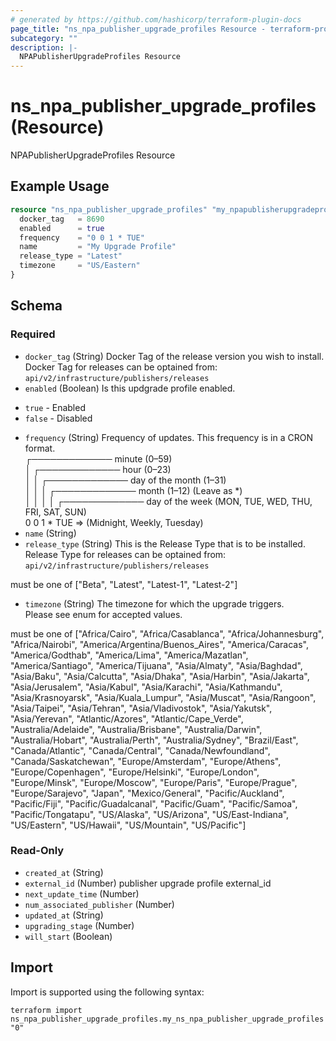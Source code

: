 ```yaml
---
# generated by https://github.com/hashicorp/terraform-plugin-docs
page_title: "ns_npa_publisher_upgrade_profiles Resource - terraform-provider-ns"
subcategory: ""
description: |-
  NPAPublisherUpgradeProfiles Resource
---
```


# ns_npa_publisher_upgrade_profiles (Resource)

NPAPublisherUpgradeProfiles Resource

## Example Usage

```terraform
resource "ns_npa_publisher_upgrade_profiles" "my_npapublisherupgradeprofiles" {
  docker_tag   = 8690
  enabled      = true
  frequency    = "0 0 1 * TUE"
  name         = "My Upgrade Profile"
  release_type = "Latest"
  timezone     = "US/Eastern"
}
```

<!-- schema generated by tfplugindocs -->
## Schema

### Required

- `docker_tag` (String) Docker Tag of the release version you wish to install. \
Docker Tag for releases can be optained from: \
`api/v2/infrastructure/publishers/releases`
- `enabled` (Boolean) Is this updgrade profile enabled.
* `true` - Enabled
* `false` - Disabled
- `frequency` (String) Frequency of updates. This frequency is in a CRON format. \
┌───────────── minute (0–59) \
│ ┌───────────── hour (0–23) \
│ │ ┌───────────── day of the month (1–31) \
│ │ │ ┌───────────── month (1–12) (Leave as *) \
│ │ │ │ ┌───────────── day of the week (MON, TUE, WED, THU, FRI, SAT, SUN) \
0 0 1 * TUE => (Midnight, Weekly, Tuesday)
- `name` (String)
- `release_type` (String) This is the Release Type that is to be installed. \
Release Type for releases can be optained from: \
`api/v2/infrastructure/publishers/releases`

must be one of ["Beta", "Latest", "Latest-1", "Latest-2"]
- `timezone` (String) The timezone for which the upgrade triggers. \
Please see enum for accepted values.

must be one of ["Africa/Cairo", "Africa/Casablanca", "Africa/Johannesburg", "Africa/Nairobi", "America/Argentina/Buenos_Aires", "America/Caracas", "America/Godthab", "America/Lima", "America/Mazatlan", "America/Santiago", "America/Tijuana", "Asia/Almaty", "Asia/Baghdad", "Asia/Baku", "Asia/Calcutta", "Asia/Dhaka", "Asia/Harbin", "Asia/Jakarta", "Asia/Jerusalem", "Asia/Kabul", "Asia/Karachi", "Asia/Kathmandu", "Asia/Krasnoyarsk", "Asia/Kuala_Lumpur", "Asia/Muscat", "Asia/Rangoon", "Asia/Taipei", "Asia/Tehran", "Asia/Vladivostok", "Asia/Yakutsk", "Asia/Yerevan", "Atlantic/Azores", "Atlantic/Cape_Verde", "Australia/Adelaide", "Australia/Brisbane", "Australia/Darwin", "Australia/Hobart", "Australia/Perth", "Australia/Sydney", "Brazil/East", "Canada/Atlantic", "Canada/Central", "Canada/Newfoundland", "Canada/Saskatchewan", "Europe/Amsterdam", "Europe/Athens", "Europe/Copenhagen", "Europe/Helsinki", "Europe/London", "Europe/Minsk", "Europe/Moscow", "Europe/Paris", "Europe/Prague", "Europe/Sarajevo", "Japan", "Mexico/General", "Pacific/Auckland", "Pacific/Fiji", "Pacific/Guadalcanal", "Pacific/Guam", "Pacific/Samoa", "Pacific/Tongatapu", "US/Alaska", "US/Arizona", "US/East-Indiana", "US/Eastern", "US/Hawaii", "US/Mountain", "US/Pacific"]

### Read-Only

- `created_at` (String)
- `external_id` (Number) publisher upgrade profile external_id
- `next_update_time` (Number)
- `num_associated_publisher` (Number)
- `updated_at` (String)
- `upgrading_stage` (Number)
- `will_start` (Boolean)

## Import

Import is supported using the following syntax:

```shell
terraform import ns_npa_publisher_upgrade_profiles.my_ns_npa_publisher_upgrade_profiles "0"
```
